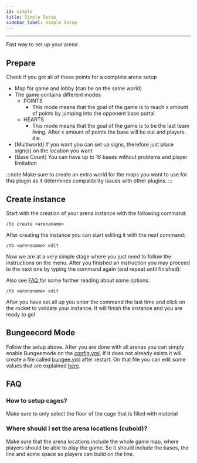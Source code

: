 ```yaml
---
id: simple
title: Simple Setup
sidebar_label: Simple Setup
---
```

---
Fast way to set up your arena

## Prepare

Check if you got all of these points for a complete arena setup

* Map for game and lobby \(can be on the same world\)
* The game contains different modes
  * POINTS
    * This mode means that the goal of the game is to reach x amount of points by jumping into the opponent base portal
  * HEARTS
    * This mode means that the goal of the game is to be the last team living. After x amount of points the base will be out and players die. 
* \[Multiworld\] If you want you can set up signs, therefore just place sign\(s\) on the location you want
* \[Base Count\] You can have up to 16 bases without problems and player limitation

:::note
Make sure to create an extra world for the maps you want to use for this plugin as it determines compatibility issues with other plugins.
:::

## Create instance

Start with the creation of your arena instance with the following command:

```text
/tb create <arenaname>
```

After creating the instance you can start editing it with the next command:

```text
/tb <arenaname> edit
```

Now we are at a very simple stage where you just need to follow the instructions on the menu. After you finished an instruction you may proceed to the next one by typing the command again \(and repeat until finished\):

Also see [FAQ ](simple-setup.md#faq)for some further reading about some options.

```text
/tb <arenaname> edit
```

After you have set all up you enter the command the last time and click on the rocket to validate your instance. It will finish the instance and you are ready to go! 

## Bungeecord Mode 

Follow the setup above. After you are done with all arenas you can simply enable Bungeemode on the [config.yml](../support/plugin-files-explained.md#config-yml). If it does not already exists it will create a file called [bungee.yml](../support/plugin-files-explained.md#bungee-yml) after restart. On that file you can edit some values that are explained [here](../support/plugin-files-explained.md#bungee-yml).

## FAQ

### How to setup cages?

Make sure to only select the floor of the cage that is filled with material

### Where should I set the arena locations \(cuboid\)?

Make sure that the arena locations include the whole game map, where players should be able to play the game. So it should include the bases, the line and some space so players can build on the line.


